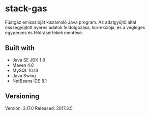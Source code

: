 # stack-gas
Füstgáz emisszióját kiszámoló Java program. 
Az adatgyűjtő által összegyűjtött nyeres adatok feldolgozása, korrekciója, és a végleges egyperces és félórásértékek mentése.

## Built with

 - Java SE JDK 1.8
 - Maven 4.0
 - MySQL 10.13
 - Java Swing
 - NetBeans IDE 8.1
 
## Versioning

Version: 3.17.0 
Released: 2017.3.5
